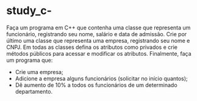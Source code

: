 # study_c-

Faça um programa em C++ que contenha uma classe que representa um funcionário,
registrando seu nome, salário e data de admissão. Crie por último uma classe que
representa uma empresa, registrando seu nome e CNPJ. Em todas as classes defina os
atributos como privados e crie métodos públicos para acessar e modificar os atributos.
Finalmente, faça um programa que:
- Crie uma empresa;
- Adicione a empresa alguns funcionários (solicitar no início quantos);
- Dê aumento de 10% a todos os funcionários de um determinado departamento.

